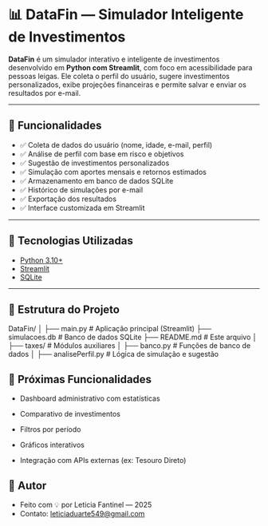 # 📊 DataFin — Simulador Inteligente de Investimentos

**DataFin** é um simulador interativo e inteligente de investimentos desenvolvido em **Python com Streamlit**, com foco em acessibilidade para pessoas leigas. Ele coleta o perfil do usuário, sugere investimentos personalizados, exibe projeções financeiras e permite salvar e enviar os resultados por e-mail.

---

## 🚀 Funcionalidades

- ✅ Coleta de dados do usuário (nome, idade, e-mail, perfil)
- ✅ Análise de perfil com base em risco e objetivos
- ✅ Sugestão de investimentos personalizados
- ✅ Simulação com aportes mensais e retornos estimados
- ✅ Armazenamento em banco de dados SQLite
- ✅ Histórico de simulações por e-mail
- ✅ Exportação dos resultados
- ✅ Interface customizada em Streamlit

---

## 🧠 Tecnologias Utilizadas

- [Python 3.10+](https://www.python.org)
- [Streamlit](https://streamlit.io)
- [SQLite](https://www.sqlite.org/index.html)

---

## 📁 Estrutura do Projeto

DataFin/
│
├── main.py # Aplicação principal (Streamlit)
├── simulacoes.db # Banco de dados SQLite
├── README.md # Este arquivo
│
├── taxes/ # Módulos auxiliares
│ ├── banco.py # Funções de banco de dados
│ ├── analisePerfil.py # Lógica de simulação e sugestão

## 📌 Próximas Funcionalidades
- Dashboard administrativo com estatísticas

- Comparativo de investimentos

- Filtros por período

- Gráficos interativos

- Integração com APIs externas (ex: Tesouro Direto)

## 🧠 Autor
- Feito com 💡 por Leticia Fantinel — 2025
- Contato: leticiaduarte549@gmail.com
